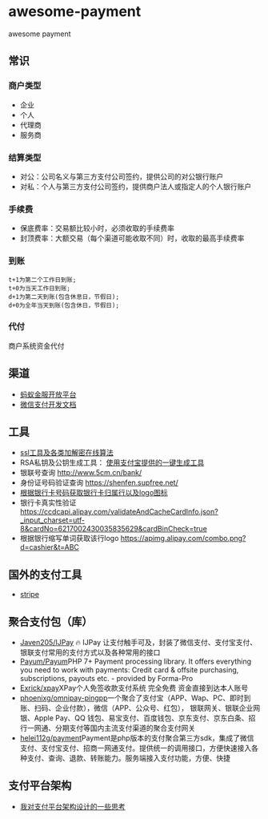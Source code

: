 # awesome-payment
awesome payment

## 常识
### 商户类型
* 企业
* 个人
* 代理商
* 服务商

### 结算类型
* 对公：公司名义与第三方支付公司签约，提供公司的对公银行账户
* 对私：个人与第三方支付公司签约，提供商户法人或指定人的个人银行账户
### 手续费
* 保底费率：交易额比较小时，必须收取的手续费率
* 封顶费率：大额交易（每个渠道可能收取不同）时，收取的最高手续费率
### 到账
```
t+1为第二个工作日到账;
t+0为当天工作日到账;
d+1为第二天到账(包含休息日，节假日);
d+0为全年当天到账(包含休日，节假日);
```
### 代付
商户系统资金代付

## 渠道
* [蚂蚁金服开放平台](https://open.alipay.com/platform/home.htm)
* [微信支付开发文档](https://pay.weixin.qq.com/wiki/doc/api/index.html)
## 工具
* [ssl工具及各类加解密在线算法](http://www.ssleye.com/)
* RSA私钥及公钥生成工具： [使用支付宝提供的一键生成工具](https://docs.open.alipay.com/291/105971)
* 银联号查询 http://www.5cm.cn/bank/ 
* 身份证号码验证查询 https://shenfen.supfree.net/
* [根据银行卡号码获取银行卡归属行以及logo图标](https://blog.csdn.net/qq_28268507/article/details/68941754) 
* 银行卡真实性验证 https://ccdcapi.alipay.com/validateAndCacheCardInfo.json?_input_charset=utf-8&cardNo=6217002430035835629&cardBinCheck=true
* 根据银行缩写单词获取该行logo https://apimg.alipay.com/combo.png?d=cashier&t=ABC

## 国外的支付工具
* [stripe]( https://stripe.com/hk)

## 聚合支付包（库）
* [Javen205/IJPay](https://github.com/Javen205/IJPay) 🔥 IJPay 让支付触手可及，封装了微信支付、支付宝支付、银联支付常用的支付方式以及各种常用的接口
* [Payum/Payum](https://github.com/Payum/Payum)PHP 7+ Payment processing library. It offers everything you need to work with payments: Credit card & offsite purchasing, subscriptions, payouts etc. - provided by Forma-Pro
* [Exrick/xpay](https://github.com/Exrick/xpay)XPay个人免签收款支付系统 完全免费 资金直接到达本人账号 
* [phoenixg/omnipay-pingpp](https://github.com/phoenixg/omnipay-pingpp)一个聚合了支付宝（APP、Wap、PC、即时到账、扫码、企业付款），微信（APP、公众号、红包）， 银联网关、银联企业网银、Apple Pay、QQ 钱包、易宝支付、百度钱包、京东支付、京东白条、招行一网通、分期支付等国内主流支付渠道的聚合支付网关
* [helei112g/payment](https://github.com/helei112g/payment)Payment是php版本的支付聚合第三方sdk，集成了微信支付、支付宝支付、招商一网通支付。提供统一的调用接口，方便快速接入各种支付、查询、退款、转账能力。服务端接入支付功能，方便、快捷

## 支付平台架构
* [我对支付平台架构设计的一些思考](https://juejin.im/post/5cf69f1c6fb9a07f08708372)
